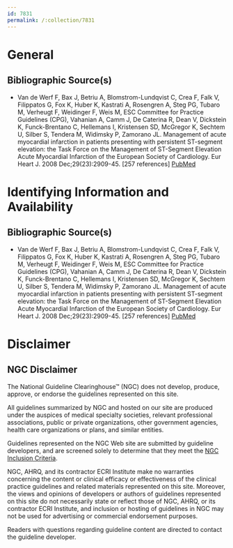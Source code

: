 ```yaml
---
id: 7831
permalink: /:collection/7831
---
```


# General

## Bibliographic Source(s)

- Van de Werf F, Bax J, Betriu A, Blomstrom-Lundqvist C, Crea F, Falk V, Filippatos G, Fox K, Huber K, Kastrati A, Rosengren A, Steg PG, Tubaro M, Verheugt F, Weidinger F, Weis M, ESC Committee for Practice Guidelines (CPG), Vahanian A, Camm J, De Caterina R, Dean V, Dickstein K, Funck-Brentano C, Hellemans I, Kristensen SD, McGregor K, Sechtem U, Silber S, Tendera M, Widimsky P, Zamorano JL. Management of acute myocardial infarction in patients presenting with persistent ST-segment elevation: the Task Force on the Management of ST-Segment Elevation Acute Myocardial Infarction of the European Society of Cardiology. Eur Heart J. 2008 Dec;29(23):2909-45. [257 references] [ PubMed ](http://www.ncbi.nlm.nih.gov/entrez/query.fcgi?cmd=Retrieve&db=pubmed&dopt=Abstract&list_uids=19004841)

# Identifying Information and Availability

## Bibliographic Source(s)

- Van de Werf F, Bax J, Betriu A, Blomstrom-Lundqvist C, Crea F, Falk V, Filippatos G, Fox K, Huber K, Kastrati A, Rosengren A, Steg PG, Tubaro M, Verheugt F, Weidinger F, Weis M, ESC Committee for Practice Guidelines (CPG), Vahanian A, Camm J, De Caterina R, Dean V, Dickstein K, Funck-Brentano C, Hellemans I, Kristensen SD, McGregor K, Sechtem U, Silber S, Tendera M, Widimsky P, Zamorano JL. Management of acute myocardial infarction in patients presenting with persistent ST-segment elevation: the Task Force on the Management of ST-Segment Elevation Acute Myocardial Infarction of the European Society of Cardiology. Eur Heart J. 2008 Dec;29(23):2909-45. [257 references] [ PubMed ](http://www.ncbi.nlm.nih.gov/entrez/query.fcgi?cmd=Retrieve&db=pubmed&dopt=Abstract&list_uids=19004841)

# Disclaimer

## NGC Disclaimer

The National Guideline Clearinghouse™ (NGC) does not develop, produce, approve, or endorse the guidelines represented on this site.

All guidelines summarized by NGC and hosted on our site are produced under the auspices of medical specialty societies, relevant professional associations, public or private organizations, other government agencies, health care organizations or plans, and similar entities.

Guidelines represented on the NGC Web site are submitted by guideline developers, and are screened solely to determine that they meet the [NGC Inclusion Criteria](/help-and-about/summaries/inclusion-criteria).

NGC, AHRQ, and its contractor ECRI Institute make no warranties concerning the content or clinical efficacy or effectiveness of the clinical practice guidelines and related materials represented on this site. Moreover, the views and opinions of developers or authors of guidelines represented on this site do not necessarily state or reflect those of NGC, AHRQ, or its contractor ECRI Institute, and inclusion or hosting of guidelines in NGC may not be used for advertising or commercial endorsement purposes.

Readers with questions regarding guideline content are directed to contact the guideline developer.

